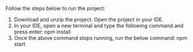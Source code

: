 Follow the steps below to run the project:
1. Download and unzip the project. Open the project in your IDE.
2. In your IDE, open a new terminal and type the following command and press enter:
        npm install
3. Once the above command stops running, run the below command:
        npm start
